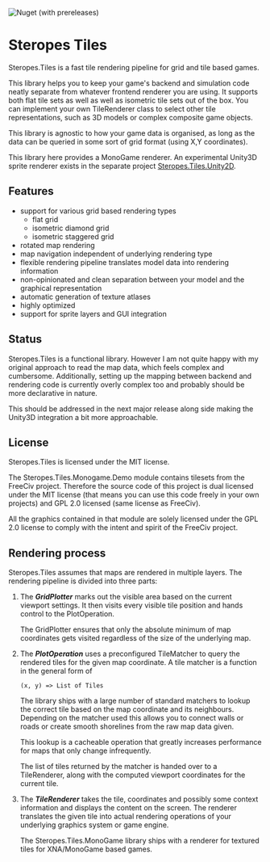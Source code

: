![Nuget (with prereleases)](https://img.shields.io/nuget/vpre/Steropes.Tiles)

# Steropes Tiles

Steropes.Tiles is a fast tile rendering pipeline for grid and tile based 
games. 

This library helps you to keep your game's backend and simulation code neatly
separate from whatever frontend renderer you are using. It supports both flat 
tile sets as well as well as isometric tile sets out of the box. You can implement
your own TileRenderer class to select other tile representations, such as 
3D models or complex composite game objects. 

This library is agnostic to how your game data is organised, as long as the data 
can be queried in some sort of grid format (using X,Y coordinates).  

This library here provides a MonoGame renderer. An experimental Unity3D sprite 
renderer exists in the separate project [Steropes.Tiles.Unity2D](https://github.com/RabbitStewDio/Steropes.Tiles.Unity2D/). 

## Features

* support for various grid based rendering types
  * flat grid 
  * isometric diamond grid
  * isometric staggered grid
* rotated map rendering
* map navigation independent of underlying rendering type
* flexible rendering pipeline translates model data into rendering information
* non-opinionated and clean separation between your model and the graphical representation
* automatic generation of texture atlases
* highly optimized
* support for sprite layers and GUI integration

## Status

Steropes.Tiles is a functional library. However I am not quite happy with my 
original approach to read the map data, which feels complex and cumbersome.
Additionally, setting up the mapping between backend and rendering code is
currently overly complex too and probably should be more declarative in nature.

This should be addressed in the next major release along side making the 
Unity3D integration a bit more approachable.

## License

Steropes.Tiles is licensed under the MIT license. 

The Steropes.Tiles.Monogame.Demo module contains tilesets from the
FreeCiv project. Therefore the source code of this project is dual licensed
under the MIT license (that means you can use this code freely in
your own projects) and GPL 2.0 licensed (same license as FreeCiv).

All the graphics contained in that module are solely licensed under
the GPL 2.0 license to comply with the intent and spirit of the 
FreeCiv project.

## Rendering process

Steropes.Tiles assumes that maps are rendered in multiple layers. The 
rendering pipeline is divided into three parts:

1. The ***GridPlotter*** marks out the visible area based on the current 
   viewport settings. It then visits every visible tile position and hands 
   control to the PlotOperation.
   
   The GridPlotter ensures that only the absolute minimum of map coordinates
   gets visited regardless of the size of the underlying map.
   
2. The ***PlotOperation*** uses a preconfigured TileMatcher to query the 
   rendered tiles for the given map coordinate. A tile matcher is a function 
   in the general form of
    
       (x, y) => List of Tiles

   The library ships with a large number of standard matchers to lookup the 
   correct tile based on the map coordinate and its neighbours. Depending on 
   the matcher used this allows you to connect walls or roads or create 
   smooth shorelines from the raw map data given.
   
   This lookup is a cacheable operation that greatly increases performance 
   for maps that only change infrequently.
   
   The list of tiles returned by the matcher is handed over to a TileRenderer, 
   along with the computed viewport coordinates for the current tile.

3. The ***TileRenderer*** takes the tile, coordinates and possibly some 
   context information and displays the content on the screen. The renderer 
   translates the given tile into actual rendering operations of your 
   underlying graphics system or game engine. 
   
   The Steropes.Tiles.MonoGame library ships with a renderer for textured 
   tiles for XNA/MonoGame based games.

